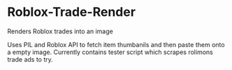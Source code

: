 # Roblox-Trade-Render
Renders Roblox trades into an image

Uses PIL and Roblox API to fetch item thumbanils and then paste them onto a empty image. Currently contains tester script which scrapes rolimons trade ads to try.
